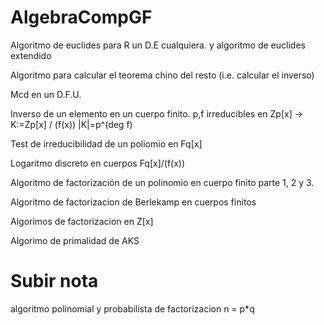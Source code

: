# AlgebraCompGF

Algoritmo de euclides para R un D.E cualquiera. y algoritmo de euclides extendido

Algoritmo para calcular el teorema chino del resto (i.e. calcular el inverso)

Mcd en un D.F.U.


Inverso de un elemento en un cuerpo finito.
	p,f irreducibles en Zp[x] -> K:=Zp[x] / (f(x)) |K|=p^(deg f)



Test de irreducibilidad de un poliomio en Fq[x]

Logaritmo discreto en cuerpos Fq[x]/(f(x))



Algoritmo de factorización de un polinomio en cuerpo finito parte 1, 2 y 3.

Algoritmo de factorizacion de Berlekamp en cuerpos finitos 

Algorimos de factorizacion en Z[x]

Algorimo de primalidad de AKS


# Subir nota

algoritmo polinomial y probabilista de factorizacion n = p*q
